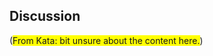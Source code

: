 ## Discussion ##
(<span style="background-color: yellow">From Kata: bit unsure about the content here.</span>)
